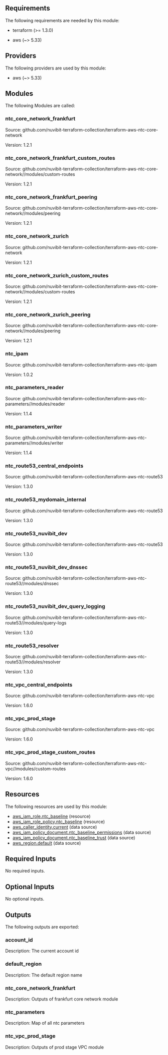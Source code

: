 <!-- BEGIN_TF_DOCS -->
## Requirements

The following requirements are needed by this module:

- terraform (>= 1.3.0)

- aws (~> 5.33)

## Providers

The following providers are used by this module:

- aws (~> 5.33)

## Modules

The following Modules are called:

### ntc\_core\_network\_frankfurt

Source: github.com/nuvibit-terraform-collection/terraform-aws-ntc-core-network

Version: 1.2.1

### ntc\_core\_network\_frankfurt\_custom\_routes

Source: github.com/nuvibit-terraform-collection/terraform-aws-ntc-core-network//modules/custom-routes

Version: 1.2.1

### ntc\_core\_network\_frankfurt\_peering

Source: github.com/nuvibit-terraform-collection/terraform-aws-ntc-core-network//modules/peering

Version: 1.2.1

### ntc\_core\_network\_zurich

Source: github.com/nuvibit-terraform-collection/terraform-aws-ntc-core-network

Version: 1.2.1

### ntc\_core\_network\_zurich\_custom\_routes

Source: github.com/nuvibit-terraform-collection/terraform-aws-ntc-core-network//modules/custom-routes

Version: 1.2.1

### ntc\_core\_network\_zurich\_peering

Source: github.com/nuvibit-terraform-collection/terraform-aws-ntc-core-network//modules/peering

Version: 1.2.1

### ntc\_ipam

Source: github.com/nuvibit-terraform-collection/terraform-aws-ntc-ipam

Version: 1.0.2

### ntc\_parameters\_reader

Source: github.com/nuvibit-terraform-collection/terraform-aws-ntc-parameters//modules/reader

Version: 1.1.4

### ntc\_parameters\_writer

Source: github.com/nuvibit-terraform-collection/terraform-aws-ntc-parameters//modules/writer

Version: 1.1.4

### ntc\_route53\_central\_endpoints

Source: github.com/nuvibit-terraform-collection/terraform-aws-ntc-route53

Version: 1.3.0

### ntc\_route53\_mydomain\_internal

Source: github.com/nuvibit-terraform-collection/terraform-aws-ntc-route53

Version: 1.3.0

### ntc\_route53\_nuvibit\_dev

Source: github.com/nuvibit-terraform-collection/terraform-aws-ntc-route53

Version: 1.3.0

### ntc\_route53\_nuvibit\_dev\_dnssec

Source: github.com/nuvibit-terraform-collection/terraform-aws-ntc-route53//modules/dnssec

Version: 1.3.0

### ntc\_route53\_nuvibit\_dev\_query\_logging

Source: github.com/nuvibit-terraform-collection/terraform-aws-ntc-route53//modules/query-logs

Version: 1.3.0

### ntc\_route53\_resolver

Source: github.com/nuvibit-terraform-collection/terraform-aws-ntc-route53//modules/resolver

Version: 1.3.0

### ntc\_vpc\_central\_endpoints

Source: github.com/nuvibit-terraform-collection/terraform-aws-ntc-vpc

Version: 1.6.0

### ntc\_vpc\_prod\_stage

Source: github.com/nuvibit-terraform-collection/terraform-aws-ntc-vpc

Version: 1.6.0

### ntc\_vpc\_prod\_stage\_custom\_routes

Source: github.com/nuvibit-terraform-collection/terraform-aws-ntc-vpc//modules/custom-routes

Version: 1.6.0

## Resources

The following resources are used by this module:

- [aws_iam_role.ntc_baseline](https://registry.terraform.io/providers/hashicorp/aws/latest/docs/resources/iam_role) (resource)
- [aws_iam_role_policy.ntc_baseline](https://registry.terraform.io/providers/hashicorp/aws/latest/docs/resources/iam_role_policy) (resource)
- [aws_caller_identity.current](https://registry.terraform.io/providers/hashicorp/aws/latest/docs/data-sources/caller_identity) (data source)
- [aws_iam_policy_document.ntc_baseline_permissions](https://registry.terraform.io/providers/hashicorp/aws/latest/docs/data-sources/iam_policy_document) (data source)
- [aws_iam_policy_document.ntc_baseline_trust](https://registry.terraform.io/providers/hashicorp/aws/latest/docs/data-sources/iam_policy_document) (data source)
- [aws_region.default](https://registry.terraform.io/providers/hashicorp/aws/latest/docs/data-sources/region) (data source)

## Required Inputs

No required inputs.

## Optional Inputs

No optional inputs.

## Outputs

The following outputs are exported:

### account\_id

Description: The current account id

### default\_region

Description: The default region name

### ntc\_core\_network\_frankfurt

Description: Outputs of frankfurt core network module

### ntc\_parameters

Description: Map of all ntc parameters

### ntc\_vpc\_prod\_stage

Description: Outputs of prod stage VPC module
<!-- END_TF_DOCS -->
